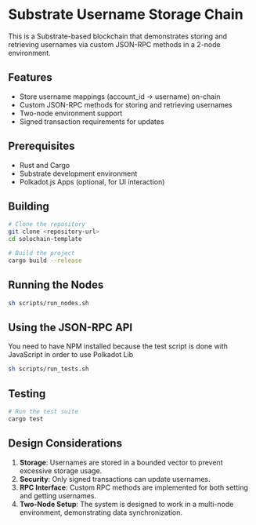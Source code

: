 # Substrate Username Storage Chain

This is a Substrate-based blockchain that demonstrates storing and retrieving usernames via custom JSON-RPC methods in a 2-node environment.

## Features

- Store username mappings (account_id → username) on-chain
- Custom JSON-RPC methods for storing and retrieving usernames
- Two-node environment support
- Signed transaction requirements for updates

## Prerequisites

- Rust and Cargo
- Substrate development environment
- Polkadot.js Apps (optional, for UI interaction)

## Building

```bash
# Clone the repository
git clone <repository-url>
cd solochain-template

# Build the project
cargo build --release
```

## Running the Nodes

```bash
sh scripts/run_nodes.sh
```

## Using the JSON-RPC API

You need to have NPM installed because the test script is done with JavaScript in order to use Polkadot Lib

```bash
sh scripts/run_tests.sh
```

## Testing

```bash
# Run the test suite
cargo test
```

## Design Considerations

1. **Storage**: Usernames are stored in a bounded vector to prevent excessive storage usage.
2. **Security**: Only signed transactions can update usernames.
3. **RPC Interface**: Custom RPC methods are implemented for both setting and getting usernames.
4. **Two-Node Setup**: The system is designed to work in a multi-node environment, demonstrating data synchronization.

